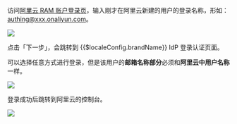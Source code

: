 <IntegrationDetailCard :title="`使用 ${$localeConfig.brandName} IdP 登录阿里云`">

访问[阿里云 RAM 账户登录页](https://signin-intl.aliyun.com)，输入刚才在阿里云新建的用户的登录名称，形如：authing@xxx.onaliyun.com。

![](~@imagesZhCn/integration/ali-cloud/4-1.png)

点击「下一步」，会跳转到 {{$localeConfig.brandName}} IdP 登录认证页面。

可以选择任意方式进行登录，但是该用户的**邮箱名称部分**必须和**阿里云中用户名称**一样。

![](~@imagesZhCn/integration/ali-cloud/4-2.png)

登录成功后跳转到阿里云的控制台。

![](~@imagesZhCn/integration/ali-cloud/4-3.png)

</IntegrationDetailCard>
